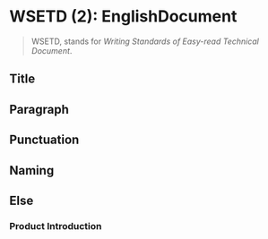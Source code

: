 # WSETD (2): EnglishDocument

>WSETD, stands for *Writing Standards of Easy-read Technical Document*.

## Title

## Paragraph

## Punctuation

## Naming

## Else

### Product Introduction